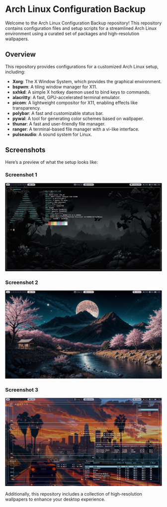 # Arch Linux Configuration Backup

Welcome to the Arch Linux Configuration Backup repository! This repository contains configuration files and setup scripts for a streamlined Arch Linux environment using a curated set of packages and high-resolution wallpapers.

## Overview

This repository provides configurations for a customized Arch Linux setup, including:

- **Xorg**: The X Window System, which provides the graphical environment.
- **bspwm**: A tiling window manager for X11.
- **sxhkd**: A simple X hotkey daemon used to bind keys to commands.
- **alacritty**: A fast, GPU-accelerated terminal emulator.
- **picom**: A lightweight compositor for X11, enabling effects like transparency.
- **polybar**: A fast and customizable status bar.
- **pywal**: A tool for generating color schemes based on wallpaper.
- **thunar**: A fast and user-friendly file manager.
- **ranger**: A terminal-based file manager with a vi-like interface.
- **pulseaudio**: A sound system for Linux.

## Screenshots

Here’s a preview of what the setup looks like:

### Screenshot 1
![Screenshot 1](https://github.com/karthickeyan17/Arch_backup/blob/main/Screenshots/screenshot1.png)

### Screenshot 2
![Screenshot 2](https://github.com/karthickeyan17/Arch_backup/blob/main/Screenshots/screenshot2.png)

### Screenshot 3
![Screenshot 3](https://github.com/karthickeyan17/Arch_backup/blob/main/Screenshots/screenshot3.png)

Additionally, this repository includes a collection of high-resolution wallpapers to enhance your desktop experience.
